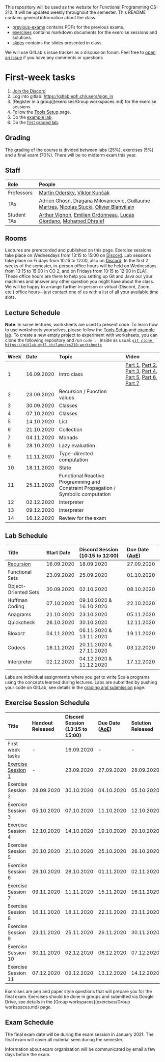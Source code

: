 This repository will be used as the website for Functional Programming CS-210. It will be updated weekly throughout the semester. This README contains general information about the class.

- [previous-exams](previous-exams) contains PDFs for the previous exams.
- [exercises](exercises) contains markdown documents for the exercise sessions and solutions.
- [slides](slides) contains the slides presented in class.

We will use GitLab's issue tracker as a discussion forum. Feel free to [open an issue](https://gitlab.epfl.ch/lamp/cs210/issues/new) if you have any comments or questions

# First-week tasks

1. [Join the Discord](https://discord.gg/8ud6UpE)
2. Log into gitlab: https://gitlab.epfl.ch/users/sign_in
3. [Register in a group](exercises/Group workspaces.md) for the exercise sessions
4. Follow the [Tools Setup](labs/tools-setup.md) page.
5. Do the [example lab](labs/example-lab.md).
6. Do the [first graded lab](labs/lab-1.md).

## Grading

The grading of the course is divided between labs (25%), exercises (5%) and a final exam (70%). There will be no midterm exam this year.

## Staff

| Role        | People |
| :---        | :--- |
| Professors  | [Martin Odersky](https://people.epfl.ch/martin.odersky), [Viktor Kunčak](https://people.epfl.ch/viktor.kuncak) |
| TAs         | [Adrien Ghosn](https://people.epfl.ch/adrien.ghosn), [Dragana Milovancevic](https://people.epfl.ch/dragana.milovancevic), [Guillaume Martres](https://people.epfl.ch/guillaume.martres), [Nicolas Stucki](https://people.epfl.ch/nicolas.stucki), [Olivier Blanvillain](https://people.epfl.ch/olivier.blanvillain) |
| Student TAs | [Arthur Vignon](https://people.epfl.ch/arthur.vignon), [Emilien Ordonneau](https://people.epfl.ch/emilien.ordonneau), [Lucas Giordano](https://people.epfl.ch/lucas.giordano), [Mohamed Dhraief](https://people.epfl.ch/mohamed.dhraief) |

## Rooms

Lectures are prerecorded and published on this page.
Exercise sessions take place on Wednesdays from 13:15 to 15:00 on [Discord](https://discord.gg/8ud6UpE).
Lab sessions take place on Fridays from 10:15 to 12:00, also on [Discord](https://discord.gg/8ud6UpE).
In the first 2 weeks of the semester, in-person office hours will be held on Wednesdays from 13:15 to 15:00 in CO 2, and on Fridays from 10:15 to 12:00 in ELA1.
These office hours are there to help you setting up Git and Java our your machines and answer any other question you might have about the class. We will be happy to arrange further in-person or virtual (Discord, Zoom, etc.) office hours--just contact one of us with a list of all your available time slots.

## Lecture Schedule

<!-- date -d "30/09/2019 364 days" +"%d.%m.%Y" -->

**Note**: In some lectures, worksheets are used to present code. To learn how to
use worksheets yourselves, please follow the [Tools
Setup](labs/tools-setup.md) and [example lab](labs/example-lab.md). To create a
new empty project to experiment with worksheets, you can clone the following
repository and run `code . ` inside as usual: [`git clone https://gitlab.epfl.ch/lamp/cs210-worksheets`](https://gitlab.epfl.ch/lamp/cs210-worksheets)

| Week | Date        | Topic                       | Video              |
| :--  | :--         | :--                         | :--                |
| 1    | 16.09.2020  | Intro class                 | [Part 1][Video 1.1.1], [Part 2][Video 1.1.2], [Part 3][Video 1.1.3], [Part 4][Video 1.1.4], [Part 5][Video 1.1.5], [Part 6][Video 1.1.6], [Part 7][Video 1.1.7]  |
| 2    | 23.09.2020  | Recursion / Function values |                    |
| 3    | 30.09.2020  | Classes                     |                    |
| 4    | 07.10.2020  | Classes                     |                    |
| 5    | 14.10.2020  | List                        |                    |
| 6    | 21.10.2020  | Collection                  |                    |
| 7    | 04.11.2020  | Monads                      |                    |
| 8    | 28.10.2020  | Lazy evaluation             |                    |
| 9    | 11.11.2020  | Type-directed computation   |                    |
| 10   | 18.11.2020  | State                       |                    |
| 11   | 25.11.2020  | Functional Reactive Programming and Constraint Propagation / Symbolic computation |                    |
| 12   | 02.12.2020  | Interpreter                 |                    |
| 13   | 09.12.2020  | Interpreter                 |                    |
| 14   | 16.12.2020  | Review for the exam         |                    |

## Lab Schedule

| Title                             | Start Date | Discord Session (10:15 to 12:00) | Due Date ([AoE](https://en.wikipedia.org/wiki/Anywhere_on_Earth)) |
| :--                               | :--        | :--                     | :--        |
| [Recursion](labs/lab-1.md)        | 16.09.2020 | 18.09.2020              | 27.09.2020 |
| Functional Sets                   | 23.09.2020 | 25.09.2020              | 01.10.2020 |
| Object-Oriented Sets              | 30.09.2020 | 02.10.2020              | 08.10.2020 |
| Huffman Coding                    | 07.10.2020 | 09.10.2020 & 16.10.2020 | 22.10.2020 |
| Anagrams                          | 21.10.2020 | 23.10.2020              | 05.11.2020 |
| Quickcheck                        | 28.10.2020 | 30.10.2020              | 12.11.2020 |
| Bloxorz                           | 04.11.2020 | 06.11.2020 & 13.11.2020 | 19.11.2020 |
| Codecs                            | 18.11.2020 | 20.11.2020 & 27.11.2020 | 03.12.2020 |
| Interpreter                       | 02.12.2020 | 04.12.2020 & 11.12.2020 | 17.12.2020 |

Labs are individual assignments where you get to write Scala programs using the concepts learned during lectures.
Labs are submitted by pushing your code on GitLab, see details in the [grading and submission](labs/grading-and-submission.md) page.

## Exercise Session Schedule

| Title                                          | Handout Released | Discord Session (13:15 to 15:00) | Due Date ([AoE](https://en.wikipedia.org/wiki/Anywhere_on_Earth)) | Solution Released |
| :--                                            | :--              | :--             | :--              | :--              |
| First week tasks                               | -                | 16.09.2020      | -                | -                |
| [Exercise Session 1](exercises/exercise-1.md)  | -                | 23.09.2020      | 27.09.2020       | 28.09.2020       |
| Exercise Session 2                             | 28.09.2020       | 30.10.2020      | 04.10.2020       | 05.10.2020       |
| Exercise Session 3                             | 05.10.2020       | 07.10.2020      | 11.10.2020       | 12.10.2020       |
| Exercise Session 4                             | 12.10.2020       | 14.10.2020      | 19.10.2020       | 20.10.2020       |
| Exercise Session 5                             | 20.10.2020       | 21.10.2020      | 25.10.2020       | 26.10.2020       |
| Exercise Session 6                             | 26.10.2020       | 28.10.2020      | 01.11.2020       | 02.11.2020       |
| Exercise Session 7                             | 09.11.2020       | 11.11.2020      | 15.11.2020       | 16.11.2020       |
| Exercise Session 8                             | 16.11.2020       | 18.11.2020      | 22.11.2020       | 23.11.2020       |
| Exercise Session 9                             | 23.11.2020       | 25.11.2020      | 29.11.2020       | 30.11.2020       |
| Exercise Session 10                            | 30.11.2020       | 02.12.2020      | 06.12.2020       | 07.12.2020       |
| Exercise Session 11                            | 07.12.2020       | 09.12.2020      | 13.12.2020       | 14.12.2020       |

Exercises are pen and paper style questions that will prepare you for the final exam.
Exercises should be done in groups and submitted via Google Drive, see details in the [Group workspaces](exercises/Group workspaces.md) page.

## Exam Schedule

The final exam date will be during the exam session in January 2021. The final exam will cover all material seen during the semester.

Information about exam organization will be communicated by email a few days before the exam.


[Video 1.1.1]: https://tube.switch.ch/videos/7ed71e65
[Video 1.1.2]: https://tube.switch.ch/videos/c448adfc
[Video 1.1.3]: https://tube.switch.ch/videos/cd01d6a5
[Video 1.1.4]: https://tube.switch.ch/videos/1aff2170
[Video 1.1.5]: https://tube.switch.ch/videos/d950249f
[Video 1.1.6]: https://tube.switch.ch/videos/848cb3f6
[Video 1.1.7]: https://tube.switch.ch/videos/b641883d
